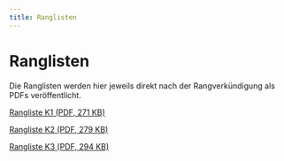 ```yaml
---
title: Ranglisten
---
```


# Ranglisten

Die Ranglisten werden hier jeweils direkt nach der Rangverkündigung als PDFs veröffentlicht.

<a class="btn btn-outline-primary" href="/docs/Rangliste-K1.pdf" target="_blank">Rangliste K1 (PDF, 271 KB)</a>

<a class="btn btn-outline-primary" href="/docs/Rangliste-K2.pdf" target="_blank">Rangliste K2 (PDF, 279 KB)</a>

<a class="btn btn-outline-primary" href="/docs/Rangliste-K3.pdf" target="_blank">Rangliste K3 (PDF, 294 KB)</a>
